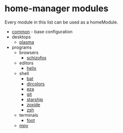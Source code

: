 # home-manager modules
Every module in this list can be used as a homeModule.

- [common](common.nix) - base configuration
- desktops
  - [plasma](desktops/plasma.nix)
- programs
  - browsers
    - [schizofox](programs/browsers/schizofox/default.nix)
  - editors
    - [helix](programs/editors/helix.nix)
  - shell
    - [bat](programs/shell/bat.nix)
    - [dircolors](programs/shell/dircolors.nix)
    - [eza](programs/shell/eza.nix)
    - [git](programs/shell/git.nix)
    - [starship](programs/shell/starship.nix)
    - [zoxide](programs/shell/zoxide.nix)
    - [zsh](programs/shell/zsh.nix)
  - terminals
    - [foot](programs/terminals/foot.nix)
  - [mpv](programs/mpv/default.nix)
